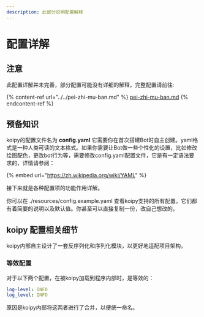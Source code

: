 ```yaml
---
description: 此部分说明配置解释
---
```


# 配置详解

## 注意

此配置详解并未完善，部分配置可能没有详细的解释，完整配置请前往:

{% content-ref url="../../pei-zhi-mu-ban.md" %}
[pei-zhi-mu-ban.md](../../pei-zhi-mu-ban.md)
{% endcontent-ref %}

## 预备知识

koipy的配置文件名为 **config.yaml** 它需要你在首次搭建Bot时自主创建。yaml格式是一种人类可读的文本格式。如果你需要让Bot做一些个性化的设置，比如修改绘图配色，更改bot行为等，需要修改config.yaml配置文件，它是有一定语法要求的，详情请参阅：



{% embed url="https://zh.wikipedia.org/wiki/YAML" %}

接下来就是各种配置项的功能作用详解。

你可以在 ./resources/config.example.yaml 查看koipy支持的所有配置。它们都有着简要的说明以及默认值。你甚至可以直接复制一份，改自己想改的。



## koipy 配置相关细节

koipy内部自主设计了一套反序列化和序列化模块，以更好地适配项目架构。

### 等效配置

对于以下两个配置，在被koipy加载到程序内部时，是等效的：

```yaml
log-level: INFO
log_level: INFO
```

原因是koipy内部将这两者进行了合并，以便统一命名。
